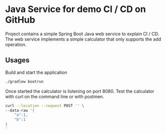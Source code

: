 # Java Service for demo CI / CD on GitHub

Project contains a simple Spring Boot Java web service to explain CI / CD. The web service implements a simple calculator that only supports the add operation.

## Usages

Build and start the application

```bash
./gradlew bootrun
```

Once started the calculator is listening on port 8080. Test the calculator with curl on the command line or with postmen.

```bash
curl --location --request POST '' \
--data-raw '{
	"a":1,
	"b":1
}
'
```
